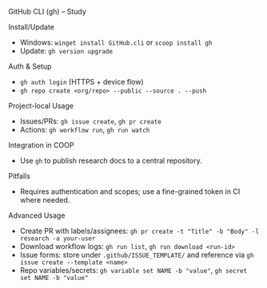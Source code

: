 GitHub CLI (gh) – Study

Install/Update
- Windows: `winget install GitHub.cli` or `scoop install gh`
- Update: `gh version upgrade`

Auth & Setup
- `gh auth login` (HTTPS + device flow)
- `gh repo create <org/repo> --public --source . --push`

Project-local Usage
- Issues/PRs: `gh issue create`, `gh pr create`
- Actions: `gh workflow run`, `gh run watch`

Integration in COOP
- Use `gh` to publish research docs to a central repository.

Pitfalls
- Requires authentication and scopes; use a fine-grained token in CI where needed.

Advanced Usage
- Create PR with labels/assignees: `gh pr create -t "Title" -b "Body" -l research -a your-user`
- Download workflow logs: `gh run list`, `gh run download <run-id>`
- Issue forms: store under `.github/ISSUE_TEMPLATE/` and reference via `gh issue create --template <name>`
- Repo variables/secrets: `gh variable set NAME -b "value"`, `gh secret set NAME -b "value"`

